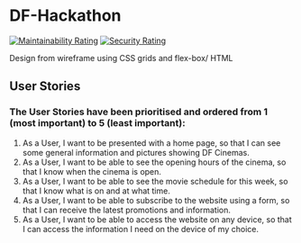 # DF-Hackathon
[![Maintainability Rating](https://sonarcloud.io/api/project_badges/measure?project=hochungyan_DF-Hackathon&metric=sqale_rating)](https://sonarcloud.io/summary/new_code?id=hochungyan_DF-Hackathon)
[![Security Rating](https://sonarcloud.io/api/project_badges/measure?project=hochungyan_DF-Hackathon&metric=security_rating)](https://sonarcloud.io/summary/new_code?id=hochungyan_DF-Hackathon)

Design from wireframe using CSS grids and flex-box/ HTML

## User Stories
### The User Stories have been prioritised and ordered from 1 (most important) to 5 (least important):

  1. As a User, I want to be presented with a home page, so that I can see some general information and pictures showing DF Cinemas.
  2. As a User, I want to be able to see the opening hours of the cinema, so that I know when the cinema is open.
  3. As a User, I want to be able to see the movie schedule for this week, so that I know what is on and at what time.
  4. As a User, I want to be able to subscribe to the website using a form, so that I can receive the latest promotions and information.
  5. As a User, I want to be able to access the website on any device, so that I can access the information I need on the device of my choice.
